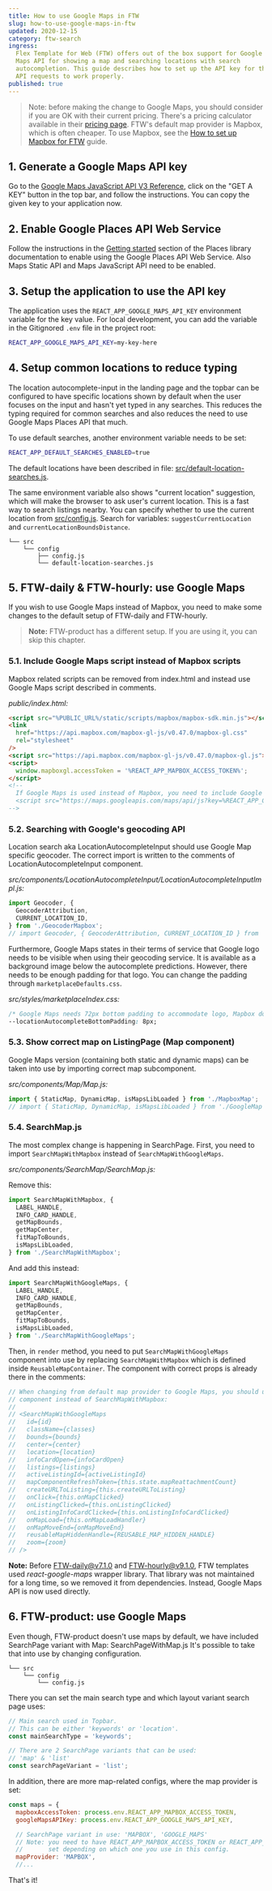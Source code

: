 ```yaml
---
title: How to use Google Maps in FTW
slug: how-to-use-google-maps-in-ftw
updated: 2020-12-15
category: ftw-search
ingress:
  Flex Template for Web (FTW) offers out of the box support for Google
  Maps API for showing a map and searching locations with search
  autocompletion. This guide describes how to set up the API key for the
  API requests to work properly.
published: true
---
```


> Note: before making the change to Google Maps, you should consider if
> you are OK with their current pricing. There's a pricing calculator
> available in their
> [pricing page](https://cloud.google.com/maps-platform/pricing/). FTW's
> default map provider is Mapbox, which is often cheaper. To use Mapbox,
> see the
> [How to set up Mapbox for FTW](/ftw/how-to-set-up-mapbox-for-ftw/)
> guide.

## 1. Generate a Google Maps API key

Go to the
[Google Maps JavaScript API V3 Reference](https://developers.google.com/maps/documentation/javascript/reference),
click on the "GET A KEY" button in the top bar, and follow the
instructions. You can copy the given key to your application now.

## 2. Enable Google Places API Web Service

Follow the instructions in the
[Getting started](https://developers.google.com/maps/documentation/javascript/places#GetStarted)
section of the Places library documentation to enable using the Google
Places API Web Service. Also Maps Static API and Maps JavaScript API
need to be enabled.

## 3. Setup the application to use the API key

The application uses the `REACT_APP_GOOGLE_MAPS_API_KEY` environment
variable for the key value. For local development, you can add the
variable in the Gitignored `.env` file in the project root:

```bash
REACT_APP_GOOGLE_MAPS_API_KEY=my-key-here
```

## 4. Setup common locations to reduce typing

The location autocomplete-input in the landing page and the topbar can
be configured to have specific locations shown by default when the user
focuses on the input and hasn't yet typed in any searches. This reduces
the typing required for common searches and also reduces the need to use
Google Maps Places API that much.

To use default searches, another environment variable needs to be set:

```bash
REACT_APP_DEFAULT_SEARCHES_ENABLED=true
```

The default locations have been described in file:
[src/default-location-searches.js](https://github.com/sharetribe/ftw-daily/blob/master/src/default-location-searches.js).

The same environment variable also shows "current location" suggestion,
which will make the browser to ask user's current location. This is a
fast way to search listings nearby. You can specify whether to use the
current location from
[src/config.js](https://github.com/sharetribe/ftw-daily/blob/master/src/config.js).
Search for variables: `suggestCurrentLocation` and
`currentLocationBoundsDistance`.

<extrainfo title="FTW-product has default-location-searches.js and config.js files in a different location">

```shell
└── src
    └── config
        ├── config.js
        └── default-location-searches.js
```

</extrainfo>

## 5. FTW-daily & FTW-hourly: use Google Maps

If you wish to use Google Maps instead of Mapbox, you need to make some
changes to the default setup of FTW-daily and FTW-hourly.

> **Note:** FTW-product has a different setup. If you are using it, you
> can skip this chapter.

### 5.1. Include Google Maps script instead of Mapbox scripts

Mapbox related scripts can be removed from index.html and instead use
Google Maps script described in comments.

_public/index.html:_

```html
<script src="%PUBLIC_URL%/static/scripts/mapbox/mapbox-sdk.min.js"></script>
<link
  href="https://api.mapbox.com/mapbox-gl-js/v0.47.0/mapbox-gl.css"
  rel="stylesheet"
/>
<script src="https://api.mapbox.com/mapbox-gl-js/v0.47.0/mapbox-gl.js"></script>
<script>
  window.mapboxgl.accessToken = '%REACT_APP_MAPBOX_ACCESS_TOKEN%';
</script>
<!--
  If Google Maps is used instead of Mapbox, you need to include Google's script instead:
  <script src="https://maps.googleapis.com/maps/api/js?key=%REACT_APP_GOOGLE_MAPS_API_KEY%&libraries=places"></script>
-->
```

### 5.2. Searching with Google's geocoding API

Location search aka LocationAutocompleteInput should use Google Map
specific geocoder. The correct import is written to the comments of
LocationAutocompleteInput component.

_src/components/LocationAutocompleteInput/LocationAutocompleteInputImpl.js:_

```js
import Geocoder, {
  GeocoderAttribution,
  CURRENT_LOCATION_ID,
} from './GeocoderMapbox';
// import Geocoder, { GeocoderAttribution, CURRENT_LOCATION_ID } from './GeocoderGoogleMaps';
```

Furthermore, Google Maps states in their terms of service that Google
logo needs to be visible when using their geocoding service. It is
available as a background image below the autocomplete predictions.
However, there needs to be enough padding for that logo. You can change
the padding through `marketplaceDefaults.css`.

_src/styles/marketplaceIndex.css:_

```css
/* Google Maps needs 72px bottom padding to accommodate logo, Mapbox doesn't have one */
--locationAutocompleteBottomPadding: 8px;
```

### 5.3. Show correct map on ListingPage (Map component)

Google Maps version (containing both static and dynamic maps) can be
taken into use by importing correct map subcomponent.

_src/components/Map/Map.js:_

```js
import { StaticMap, DynamicMap, isMapsLibLoaded } from './MapboxMap';
// import { StaticMap, DynamicMap, isMapsLibLoaded } from './GoogleMap';
```

### 5.4. SearchMap.js

The most complex change is happening in SearchPage. First, you need to
import `SearchMapWithMapbox` instead of `SearchMapWithGoogleMaps`.

_src/components/SearchMap/SearchMap.js:_

Remove this:

```js
import SearchMapWithMapbox, {
  LABEL_HANDLE,
  INFO_CARD_HANDLE,
  getMapBounds,
  getMapCenter,
  fitMapToBounds,
  isMapsLibLoaded,
} from './SearchMapWithMapbox';
```

And add this instead:

```js
import SearchMapWithGoogleMaps, {
  LABEL_HANDLE,
  INFO_CARD_HANDLE,
  getMapBounds,
  getMapCenter,
  fitMapToBounds,
  isMapsLibLoaded,
} from './SearchMapWithGoogleMaps';
```

Then, in `render` method, you need to put `SearchMapWithGoogleMaps`
component into use by replacing `SearchMapWithMapbox` which is defined
inside `ReusableMapContainer`. The component with correct props is
already there in the comments:

```js
// When changing from default map provider to Google Maps, you should use the following
// component instead of SearchMapWithMapbox:
//
// <SearchMapWithGoogleMaps
//   id={id}
//   className={classes}
//   bounds={bounds}
//   center={center}
//   location={location}
//   infoCardOpen={infoCardOpen}
//   listings={listings}
//   activeListingId={activeListingId}
//   mapComponentRefreshToken={this.state.mapReattachmentCount}
//   createURLToListing={this.createURLToListing}
//   onClick={this.onMapClicked}
//   onListingClicked={this.onListingClicked}
//   onListingInfoCardClicked={this.onListingInfoCardClicked}
//   onMapLoad={this.onMapLoadHandler}
//   onMapMoveEnd={onMapMoveEnd}
//   reusableMapHiddenHandle={REUSABLE_MAP_HIDDEN_HANDLE}
//   zoom={zoom}
// />
```

**Note:** Before FTW-daily@v7.1.0 and FTW-hourly@v9.1.0, FTW templates
used _react-google-maps_ wrapper library. That library was not
maintained for a long time, so we removed it from dependencies. Instead,
Google Maps API is now used directly.

## 6. FTW-product: use Google Maps

Even though, FTW-product doesn't use maps by default, we have included
SearchPage variant with Map: SearchPageWithMap.js It's possible to take
that into use by changing configuration.

```shell
└── src
    └── config
        └── config.js
```

There you can set the main search type and which layout variant search
page uses:

```js
// Main search used in Topbar.
// This can be either 'keywords' or 'location'.
const mainSearchType = 'keywords';

// There are 2 SearchPage variants that can be used:
// 'map' & 'list'
const searchPageVariant = 'list';
```

In addition, there are more map-related configs, where the map provider
is set:

```js
const maps = {
  mapboxAccessToken: process.env.REACT_APP_MAPBOX_ACCESS_TOKEN,
  googleMapsAPIKey: process.env.REACT_APP_GOOGLE_MAPS_API_KEY,

  // SearchPage variant in use: 'MAPBOX', 'GOOGLE_MAPS'
  // Note: you need to have REACT_APP_MAPBOX_ACCESS_TOKEN or REACT_APP_GOOGLE_MAPS_API_KEY
  //       set depending on which one you use in this config.
  mapProvider: 'MAPBOX',
  //...
```

That's it!
